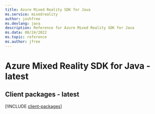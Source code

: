 ```yaml
---
title: Azure Mixed Reality SDK for Java
ms.service: mixedreality
author: joshfree
ms.devlang: java
description: Reference for Azure Mixed Reality SDK for Java
ms.data: 08/24/2022
ms.topic: reference
ms.author: jfree
---
```

# Azure Mixed Reality SDK for Java - latest

## Client packages - latest
[!INCLUDE [client-packages](mixed-reality-client-index.md)]
